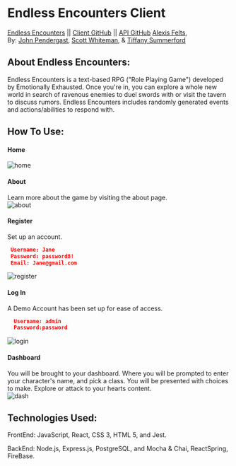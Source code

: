 # Endless Encounters Client  
[Endless Encounters](https://endless-encounters-chi.vercel.app/ "Endless Encounters") ||
[Client GitHub](https://github.com/EndlessEncounters/client "Client GitHub") ||
[API GitHub](https://github.com/EndlessEncounters/server "API Github")
[Alexis Felts](https://github.com/Nvlt "Alexis Felts"),  
By: [John Pendergast](https://github.com/Jpending "John Pendergast"),
[Scott Whiteman](https://github.com/scottWhiteman "Scott Whiteman"), &
[Tiffany Summerford](https://github.com/breakfastatiffs "Tiffany Summerford")  

## About Endless Encounters:  
Endless Encounters is a text-based RPG ("Role Playing Game") developed by Emotionally Exhausted. Once you're in, you can explore a whole new world in search of ravenous enemies to duel swords with or visit the tavern to discuss rumors. Endless Encounters includes randomly generated events and actions/abilities to respond with.  

## How To Use:

#### Home
 ![home](/screenshots/home.JPG)

#### About
 Learn more about the game by visiting the about page.  
 ![about](/screenshots/about.JPG)

#### Register
 Set up an account.
 ```json
  Username: Jane
  Password: password8!
  Email: Jane@gmail.com
 ```
 ![register](/screenshots/reg.JPG)

#### Log In
  A Demo Account has been set up for ease of access.
  ```json
    Username: admin
    Password:password
  ```
  ![login](/screenshots/login.JPG)

#### Dashboard
 You will be brought to your dashboard. Where you will be prompted to enter your character's name, and pick a class. You will be presented with choices to make. Explore or attack to your hearts content.  
  ![dash](/screenshots/dash.JPG)

## Technologies Used:  
FrontEnd: JavaScript, React, CSS 3, HTML 5, and Jest.  

BackEnd: Node.js, Express.js, PostgreSQL, and Mocha & Chai, ReactSpring, FireBase.
